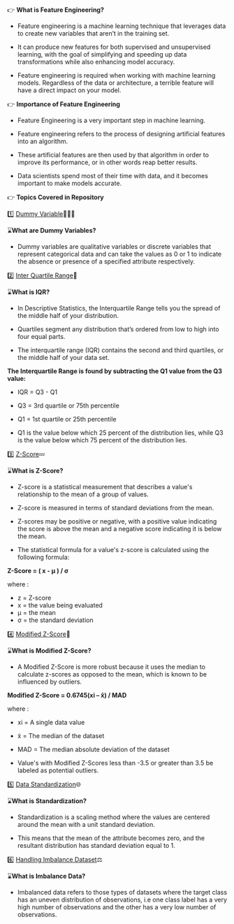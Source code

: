 👉 **What is Feature Engineering?**

- Feature engineering is a machine learning technique that leverages data to create new variables that aren’t in the training set.

- It can produce new features for both supervised and unsupervised learning, with the goal of simplifying and speeding up data transformations while also enhancing model accuracy. 

- Feature engineering is required when working with machine learning models. Regardless of the data or architecture, a terrible feature will have a direct impact on your model.

👉 **Importance of Feature Engineering**

- Feature Engineering is a very important step in machine learning.

- Feature engineering refers to the process of designing artificial features into an algorithm.

- These artificial features are then used by that algorithm in order to improve its performance, or in other words reap better results.

- Data scientists spend most of their time with data, and it becomes important to make models accurate.

👉 **Topics Covered in Repository**

1️⃣ [Dummy Variable](https://www.kaggle.com/code/themrityunjaypathak/dummy-variable)🧑‍🤝‍🧑

⌛**What are Dummy Variables?**

- Dummy variables are qualitative variables or discrete variables that represent categorical data and can take the values as 0 or 1 to indicate the absence or presence of a specified attribute respectively.

2️⃣ [Inter Quartile Range](https://www.kaggle.com/code/themrityunjaypathak/removing-outlier-from-data-using-iqr)🪬

⌛**What is IQR?**

- In Descriptive Statistics, the Interquartile Range tells you the spread of the middle half of your distribution.

- Quartiles segment any distribution that’s ordered from low to high into four equal parts. 

- The interquartile range (IQR) contains the second and third quartiles, or the middle half of your data set.

**The Interquartile Range is found by subtracting the Q1 value from the Q3 value:**

- IQR = Q3 - Q1
- Q3 = 3rd quartile or 75th percentile
- Q1 = 1st quartile or 25th percentile

- Q1 is the value below which 25 percent of the distribution lies, while Q3 is the value below which 75 percent of the distribution lies.

3️⃣ [Z-Score](https://www.kaggle.com/code/themrityunjaypathak/removing-outlier-from-data-using-zscore)💤

⌛**What is Z-Score?**

- Z-score is a statistical measurement that describes a value's relationship to the mean of a group of values.

- Z-score is measured in terms of standard deviations from the mean.

- Z-scores may be positive or negative, with a positive value indicating the score is above the mean and a negative score indicating it is below the mean.

- The statistical formula for a value's z-score is calculated using the following formula:

**Z-Score = ( x - μ ) / σ**

where :

- z = Z-score
- x = the value being evaluated
- μ = the mean
- σ = the standard deviation

4️⃣ [Modified Z-Score](https://www.kaggle.com/code/themrityunjaypathak/removing-outlier-from-data-using-modified-zscore)🔧

⌛**What is Modified Z-Score?**

- A Modified Z-Score is more robust because it uses the median to calculate z-scores as opposed to the mean, which is known to be influenced by outliers.

**Modified Z-Score = 0.6745(xi – x̃) / MAD**

where :

- xi = A single data value
- x̃ = The median of the dataset
- MAD = The median absolute deviation of the dataset

- Value's with Modified Z-Scores less than -3.5 or greater than 3.5 be labeled as potential outliers.

5️⃣ [Data Standardization](https://www.kaggle.com/code/themrityunjaypathak/data-standardization)🌐

⌛**What is Standardization?**

- Standardization is a scaling method where the values are centered around the mean with a unit standard deviation.

- This means that the mean of the attribute becomes zero, and the resultant distribution has standard deviation equal to 1.

6️⃣ [Handling Imbalance Dataset](https://www.kaggle.com/code/themrityunjaypathak/handling-imbalance-dataset)⚖️

⌛**What is Imbalance Data?**

- Imbalanced data refers to those types of datasets where the target class has an uneven distribution of observations, i.e one class label has a very high number of observations and the other has a very low number of observations.

